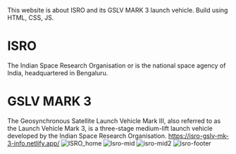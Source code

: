 This website is about ISRO and its GSLV MARK 3 launch vehicle. Build using HTML, CSS, JS.
# ISRO
The Indian Space Research Organisation or is the national space agency of India, headquartered in Bengaluru.
# GSLV MARK 3
The Geosynchronous Satellite Launch Vehicle Mark III, also referred to as the Launch Vehicle Mark 3, is a three-stage medium-lift 
launch vehicle developed by the Indian Space Research Organisation.
https://isro-gslv-mk-3-info.netlify.app/
![ISRO_home](https://user-images.githubusercontent.com/87516815/130042395-309097f3-bdba-42a7-bbb2-6d26d6c8ef03.png)
![Isro-mid](https://user-images.githubusercontent.com/87516815/130042522-b9dc1d57-c82e-4d5d-a858-a91b592540e1.png)
![isro-mid2](https://user-images.githubusercontent.com/87516815/130042532-31c9b8a1-3907-4c81-bfc9-6d105463630f.png)
![isro-footer](https://user-images.githubusercontent.com/87516815/130042706-7a4df04e-4a21-4148-ae4e-1f1907095335.png)
